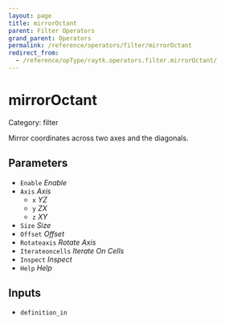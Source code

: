 ```yaml
---
layout: page
title: mirrorOctant
parent: Filter Operators
grand_parent: Operators
permalink: /reference/operators/filter/mirrorOctant
redirect_from:
  - /reference/opType/raytk.operators.filter.mirrorOctant/
---
```


# mirrorOctant

Category: filter



Mirror coordinates across two axes and the diagonals.

## Parameters

* `Enable` *Enable*
* `Axis` *Axis*
  * `x` *YZ*
  * `y` *ZX*
  * `z` *XY*
* `Size` *Size*
* `Offset` *Offset*
* `Rotateaxis` *Rotate Axis*
* `Iterateoncells` *Iterate On Cells*
* `Inspect` *Inspect*
* `Help` *Help*

## Inputs

* `definition_in`